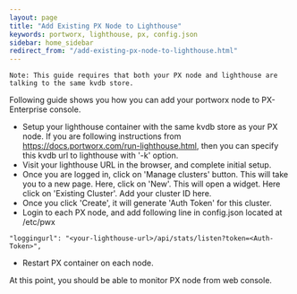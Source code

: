 ```yaml
---
layout: page
title: "Add Existing PX Node to Lighthouse"
keywords: portworx, lighthouse, px, config.json
sidebar: home_sidebar
redirect_from: "/add-existing-px-node-to-lighthouse.html"
---
```


```
Note: This guide requires that both your PX node and lighthouse are talking to the same kvdb store.
```

Following guide shows you how you can add your portworx node to PX-Enterprise console.

* Setup your lighthouse container with the same kvdb store as your PX node. If you are following instructions from https://docs.portworx.com/run-lighthouse.html, then you can specify this kvdb url to lighthouse with '-k' option.
* Visit your lighthouse URL in the browser, and complete initial setup.
* Once you are logged in, click on 'Manage clusters' button. This will take you to a new page. Here, click on 'New'. This will open a widget. Here click on 'Existing Cluster'. Add your cluster ID here.
* Once you click 'Create', it will generate 'Auth Token' for this cluster.
* Login to each PX node, and add following line in config.json located at /etc/pwx

```
"loggingurl": "<your-lighthouse-url>/api/stats/listen?token=<Auth-Token>",
```

* Restart PX container on each node. 

At this point, you should be able to monitor PX node from web console.
